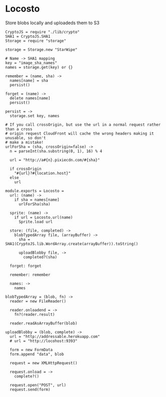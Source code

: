 Locosto
=======

Store blobs locally and uploadeds them to S3

    CryptoJS = require "./lib/crypto"
    SHA1 = CryptoJS.SHA1
    Storage = require "storage"

    storage = Storage.new "StarWipe"

    # Name -> SHA1 mapping
    key = "image_sha_names"
    names = storage.get(key) or {}

    remember = (name, sha) ->
      names[name] = sha
      persist()

    forget = (name) ->
      delete names[name]
      persist()

    persist = ->
      storage.set key, names

    # If you call crossOrigin, but use the url in a normal request rather than a cross
    # origin request CloudFront will cache the wrong headers making it unusable, so don't
    # make a mistake!
    urlForSha = (sha, crossOrigin=false) ->
      n = parseInt(sha.substring(0, 1), 16) % 4

      url = "http://a#{n}.pixiecdn.com/#{sha}"

      if crossOrigin
        "#{url}?#{location.host}"
      else
        url

    module.exports = Locosto =
      url: (name) ->
        if sha = names[name]
          urlForSha(sha)

      sprite: (name) ->
        if url = Locosto.url(name)
          Sprite.load url

      store: (file, completed) ->
        blobTypedArray file, (arrayBuffer) ->
          sha = SHA1(CryptoJS.lib.WordArray.create(arrayBuffer)).toString()

          uploadBlobby file, ->
            completed?(sha)

      forget: forget
      
      remember: remember

      names: ->
        names

    blobTypedArray = (blob, fn) ->
      reader = new FileReader()

      reader.onloadend = ->
        fn?(reader.result)

      reader.readAsArrayBuffer(blob)

    uploadBlobby = (blob, complete) ->
      url = "http://addressable.herokuapp.com"
      # url = "http://locohost:9393"

      form = new FormData
      form.append "data", blob

      request = new XMLHttpRequest()

      request.onload = ->
        complete?()

      request.open("POST", url)
      request.send(form)
